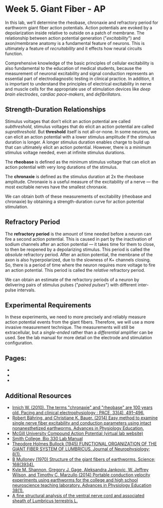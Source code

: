 # Week 5. Giant Fiber - AP

In this lab, we’ll determine the rheobase, chronaxie and refractory period for earthworm giant fiber action potentials. Action potentials are evoked by a depolarization inside relative to outside on a patch of membrane. The relationship between action potential generation ("*excitability*") and axon/membrane anatomy is a fundamental feature of neurons. This is ultimately a feature of *recruitability* and it effects how neural circuits function.

Comprehensive knowledge of the basic principles of cellular excitability is also fundamental to the education of medical students, because the measurement of neuronal excitability and signal conduction represents an essential part of electrodiagnostic testing in clinical practice. In addition, it is important to understand the principles of electrical excitability in nerve and muscle cells for the appropriate use of stimulation devices like *deep brain electrodes*, *cardiac pace-makers*, and *defibrillators*.

## Strength-Duration Relationships

Stimulus voltages that don’t elicit an action potential are called *subthreshold*, stimulus voltages that do elicit an action potential are called *suprathreshold*. But **threshold** itself is not all-or-none. In some neurons, we can elicit an action potential with a lower stimulus amplitude if the stimulus duration is longer. A longer stimulus duration enables charge to build up that can ultimately elicit an action potential. However, there is a minimum stimulus voltage needed, even at infinite stimulus durations. 

The **rheobase** is defined as the minimum stimulus voltage that can elicit an action potential with very long durations of the stimulus. 

The **chronaxie** is defined as the stimulus duration at 2x the rheobase amplitude. Chronaxie is a useful measure of the excitability of a nerve — the most excitable nerves have the smallest chronaxie. 

We can obtain both of these measurements of excitability (rheobase and chronaxie) by obtaining a strength-duration curve for action potential stimulation.

## Refractory Period

The **refractory period** is the amount of time needed before a neuron can fire a second action potential. This is caused in part by the inactivation of sodium channels after an action potential — it takes time for them to close, to then be reopened by a depolarizing stimulus. This period is called the *absolute* refractory period. After an action potential, the membrane of the axon is also hyperpolarized, due to the slowness of K+ channels closing. So, there is a period of time where the neuron requires more voltage to fire an action potential. This period is called the *relative* refractory period. 

We can obtain an estimate of the refractory periods of a neuron by delivering pairs of stimulus pulses ("*paired pulses*") with different inter-pulse intervals.

## Experimental Requirements

In these experiments, we need to more precisely and reliably measure action potential events from the giant fibers. Therefore, we will use a more invasive measurement technique. The measurements will still be extracellular, but a *single-ended* rather than a *differential* amplifier can be used. See the lab manual for more detail on the electrode and stimulation configuration. 

## Pages:
- [](../earthworm-giant-fiber-ap/Lab-Manual_earthworm-giant-fiber-ap.md)
- [](../earthworm-giant-fiber-ap/Data-Explorer_earthworm-giant-fiber-ap.ipynb)
- [](../earthworm-giant-fiber-ap/Responses_earthworm-giant-fiber-ap.ipynb)

## Additional Resources

- [Irnich W. (2010). The terms "chronaxie" and "rheobase" are 100 years old. Pacing and clinical electrophysiology : PACE, 33(4), 491–496.](https://doi.org/10.1111/j.1540-8159.2009.02666.x)
- [Robert Bähring, and Christiane K. Bauer. (2014) Easy method to examine single nerve fiber excitability and conduction parameters using intact nonanesthetized earthworms. Advances in Physiology Education.](https://doi.org/10.1152/advan.00137.2013)
- [McGill University Compound Action Potential (virtual lab website)](http://www.medicine.mcgill.ca/physio/vlab/CAP/vlabmenuCAP.htm)
- [Smith College, Bio 330 Lab Manual](https://www.science.smith.edu/departments/neurosci/courses/bio330/labs/L4giants.html)
- [Theodore Holmes Bullock (1945) FUNCTIONAL ORGANIZATION OF THE GIANT FIBER SYSTEM OF LUMBRICUS. Journal of Neurophysiology; 8(1).](https://doi.org/10.1152/jn.1945.8.1.55)
- [B Mulloney (1970) Structure of the giant fibers of earthworms. Science; 168(3934).](https://doi-org.ezproxy.wesleyan.edu/10.1126/science.168.3934.994)
- [Kyle M. Shannon, Gregory J. Gage, Aleksandra Jankovic, W. Jeffrey Wilson, and Timothy C. Marzullo (2014) Portable conduction velocity experiments using earthworms for the college and high school neuroscience teaching laboratory. Advances in Physiology Education 38(1).](https://doi.org/10.1152/advan.00088.2013)
- [A fine structural analysis of the ventral nerve cord and associated sheath of Lumbricus terrestris L.](https://doi.org/10.1002/cne.901250308)
